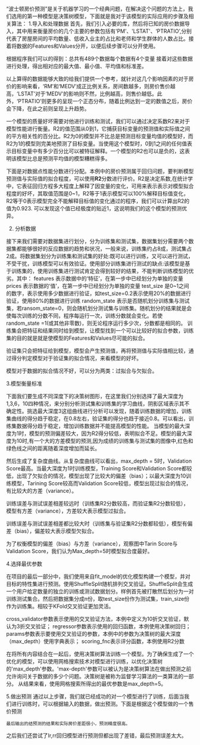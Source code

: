 “波士顿房价预测”是关于机器学习的一个经典问题，在解决这个问题的方法上，我们选用的第一种模型是决策树模型，下面就是我对于该模型的实际应用的步骤及相关算法：
1.导入和处理数据
首先，我们引入必要的库，然后将已知的房价数据导入，其中用来衡量房价的几个主要的参数包括有‘PM’、'LSTAT'、‘PTRATIO’,分别代表了房屋房间的平均数量、低收入业主的占比和老师和学生群体的人数占比。接着将数据的Features和Values分开，以便后续步骤可以分开使用。



根据程序我们可以的得到：总共有489个数据每个数据有4个变量
接着对这些数据进行处理，得出相对应的最大值、最小值、平均值和标准差。


以上算得的数据能够大致的给我们提供一个参考，就针对这几个影响因素的对于房价的影响来看，‘RM’和‘MEDV’成正比例关系，房间数越多，则房价售价越高，‘LSTAT’对于‘MEDV’的影响则不然，比例越高，则售价越低。此外，‘PTRATIO’则更多的呈现一个正态分布，随着比例达到一定的数值之后，房价会下降，在此之前则呈现上升趋势。


一个模型的质量好坏需要对他进行训练和测试，我们可以通过决定系数R2来对于模型性能进行衡量。R2的值范围从0到1，它捕获目标变量的预测值和实际值之间的平方相关性的百分比。R2为0的模型并不比总是预测目标变量均值的模型好，而R2为1的模型则完美地预测了目标变量。当使用这个模型时，0到1之间的任何值表示目标变量中有多少百分比可以被特征解释。一个模型的R2也可以是负的，这表明该模型比总是预测平均值的模型糟糕得多。

下面是对数据点性能分数进行分配。本例中的房价预测属于回归问题，要判断模型预测值与实际值的拟合程度，可以使用**R2**分数进行评价。R2是决定系数,在统计学中，它表征回归方程多大程度上解释了因变量的变化，可用来表示表示对模型拟合程度的好坏，其取值范围是0~1，R2等于1表示模型可以100%解释目标值变化，R2等于0表示模型完全不能解释目标值的变化通过的程序，我们可以计算出R2的值为0.923.
可以发现这个值已经极度的贴近1，这说明我们的这个模型的预测优异。




2. 分析数据

接下来我们需要对数据集进行划分，分为训练集和测试集，数据集划分需要两个数据集都能够很好的反应数据的趋势和状况，一般来说，训练集约占8成，测试集占2成。将数据集划分为训练集和测试集的好处:既可以进行训练，又可以进行测试，不受干扰，训练模型可以有效验证。使用部分训练集进行测试的缺点:该模型是基于训练集的，使用训练集进行测试肯定会得到较好的结果，不能判断训练模型的优劣。其中：
features 表示数据中的‘特征’，在第一步中已经划分为单独的变量
prices 表示数据的‘值’，在第一步中已经划分为单独的变量
test_size 是0~1之间的数字，表示使用多少数据进行验证，如test_size=0.2表示使用20%的数据进行验证，使用80%的数据进行训练
random_state 表示是否随机划分训练集与测试集，若ransom_state=0，则会随机划分测试集与训练集。随机划分的结果就是会使每次训练的分数不同，程序每运行一次，训练分数就会变化。若使random_state =1(或其他非零数)，则无论程序运行多少次，分数都是相同的。
训练集会把特征和结果同时给到模型，让模型找到一个可以比较好的拟合参数，训练集的目的就是就是使模型的Features和Values尽可能的拟合。



验证集只会把特征给到模型，模型会产生预测值，再将预测值与实际值相比较，通过得分判定模型对于验证集的拟合情况，来看模型的好坏。

模型对于数据的拟合情况不好，可以分为两类：过拟合与欠拟合。


3.模型衡量标准


下面我们要生成不同深度下的决策树图形，在这里我们分别选择了最大深度为1,3,6，10四种情况，来分别分析测试集和训练集的学习曲线，阴影区域表示其不确定性。挑选最大深度3这组曲线进行分析可以发现，随着训练数据的增加，训练集曲线的得分趋于稳定，在0.8左右，验证集的得分也趋于接近0.8。可以看出，训练集数据得分趋于稳定，增加训练数据并不能提高模型的性能。
当模型的最大深度为1时，模型的预测偏差较大，因为R2得分较低，表明拟合不足。模型的最大深度为10时,有一个大的方差模型的预测,因为成绩的训练集与测试集的图像中,红色和绿色线之间的距离随着深度增加而延长。


然后生成了复杂度曲线。从复杂度曲线可以看出，max_depth = 5时，Validation Score最高。当最大深度为1时训练模型，Training Score和Validation Score都较低，出现了欠拟合的情况，模型出现了比较大的偏差（bias）；以最大深度为10训练模型，Tarining Score较高而Validation Score较低，模型出现过拟合的情况，有比较大的方差（variance）。

训练误差与测试误差相差较远时（训练集R2分数较高，而验证集R2分数较低），模型有方差（variance），方差较大表示模型过拟合。

训练误差与测试误差相差都比较大时（训练集与验证集R2分数都较低），模型有偏差（bias），偏差较大表示模型欠拟合。

为了权衡模型的偏差（bias）与方差（variance），观察图中Tarin Score与Validation Score，我们认为Max_depth=5时模型拟合度最好。



4.选择最优参数

在项目的最后一部分中，我们使用来自fit_model的优化模型构建一个模型，并对目标的特性集进行预测。使用ShuffleSplit随机排列交叉验证。ShuffleSplit会生成一个用户给定数量的独立的训练或测试数据划分。样例首先被打散然后划分为一对训练测试集合。然后把数据集分成n份，取test_size份作为测试集，train_size份作为训练集。相较于KFold交叉验证更加灵活。

cross_validator参数表示使用的交叉验证方法，本例中定义为10折交叉验证，默认为3折交叉验证；
regressor参数表示使用的回归函数，本例使用决策树回归；
params参数表示要使用交叉验证的参数，本例中的参数为决策树的最大深度（max_depth）使用字典表示；
scoring_fnc表示评分函数，本例使用R2分数

在将所有内容结合在一起后，使用决策树算法训练一个模型。为了确保生成了一个优化的模型，可以使用网格搜索技术对模型进行训练，以优化决策树的'max_depth'参数。'max-depth'参数可以被认为是决策树算法在做出预测之前允许询问关于数据的多少个问题。决策树是被称为监督学习算法的一类算法的一部分。
从结果来看，使用网格搜索所得出的最优参数是max_depth=5。

5.做出预测
    通过以上步骤，我们就已经成功的对一个模型进行了训练，后面当我们进行训练时，可以根据输入的数据，做出预测。下面是根据这个模型做的一个售价预测
    

    
    最后输出的结预测的结果和实际房价差距很小，预测精度很高。
    
之后我们还尝试了Ir,rr回归模型进行预测但都出现了差错，最后预测误差太大。
